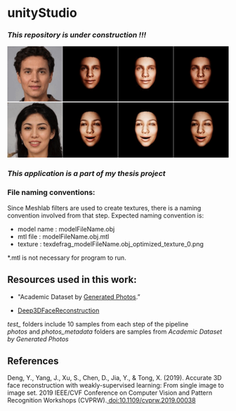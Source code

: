 # unityStudio

### ***This repository is under construction !!!***

<p align="center"> 
<img src="/images/samples.gif">
</p>



### ***This application is a part of my thesis project***

### File naming conventions:

Since Meshlab filters are used to create textures, there is a naming convention involved from that step.
Expected naming convention is:

- model name : modelFileName.obj
- mtl file   : modelFileName.obj.mtl
- texture    : texdefrag_modelFileName.obj_optimized_texture_0.png

*.mtl is not necessary for program to run. 



## Resources used in this work:

* "Academic Dataset by [Generated Photos](https://2e606b85-de83-415a-80eb-fd4ff6951e24.pipedrive.email/c/24m7392n47/0499788q94/z48ozwmvyq/0?redirectUrl=https%3A%2F%2Fgenerated.photos).”

* [Deep3DFaceReconstruction ](https://github.com/microsoft/Deep3DFaceReconstruction)

*test_* folders include 10 samples from each step of the pipeline <br>
*photos* and *photos_metadata* folders are samples from *Academic Dataset by Generated Photos*

## References

Deng, Y., Yang, J., Xu, S., Chen, D., Jia, Y., &amp; Tong, X. (2019). Accurate 3D face reconstruction with weakly-supervised learning: From single image to image set. 2019 IEEE/CVF Conference on Computer Vision and Pattern Recognition Workshops (CVPRW).[ doi:10.1109/cvprw.2019.00038 ](https://ieeexplore.ieee.org/document/9025463) 


